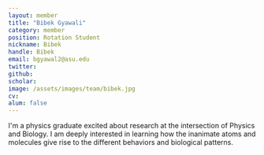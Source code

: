 ```yaml
---
layout: member
title: "Bibek Gyawali"
category: member
position: Rotation Student
nickname: Bibek
handle: Bibek
email: bgyawal2@asu.edu
twitter: 
github: 
scholar: 
image: /assets/images/team/bibek.jpg
cv: 
alum: false
---
```

I'm a physics graduate excited about research at the intersection of Physics and Biology. 
I am deeply interested in learning how the inanimate atoms and molecules give rise to the different behaviors and biological patterns. 